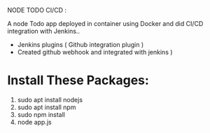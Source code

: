 NODE TODO CI/CD :

A node Todo app deployed in container using Docker and did CI/CD integration with Jenkins..

* Jenkins plugins ( Github integration plugin )
* Created github webhook and integrated with jenkins )

# Install These Packages:

1. sudo apt install nodejs
2. sudo apt install npm
3. sudo npm install
4. node app.js
